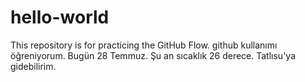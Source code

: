 # hello-world
This repository is for practicing the GitHub Flow. 
github kullanımı öğreniyorum. Bugün 28 Temmuz. Şu an sıcaklık 26 derece. Tatlısu'ya gidebilirim. 
